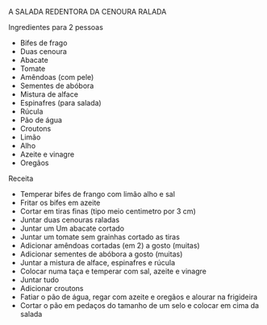 A SALADA REDENTORA DA CENOURA RALADA

Ingredientes para 2 pessoas
- Bifes de frago
- Duas cenoura
- Abacate
- Tomate
- Amêndoas (com pele)
- Sementes de abóbora
- Mistura de alface
- Espinafres (para salada)
- Rúcula
- Pão de água
- Croutons
- Limão
- Alho
- Azeite e vinagre
- Oregãos

Receita
- Temperar bifes de frango com limão alho e sal
- Fritar os bifes em azeite
- Cortar em tiras finas (tipo meio centimetro por 3 cm)
- Juntar duas cenouras raladas
- Juntar um Um abacate cortado 
- Juntar um tomate sem grainhas cortado as tiras 
- Adicionar amêndoas cortadas (em 2) a gosto (muitas)
- Adicionar sementes de abóbora a gosto (muitas)
- Juntar a mistura de alface, espinafres e rúcula 
- Colocar numa taça e temperar com sal, azeite e vinagre
- Juntar tudo
- Adicionar croutons 
- Fatiar o pão de água, regar com azeite e oregãos e alourar na frigideira 
- Cortar o pão em pedaços do tamanho de um selo e colocar em cima da salada
